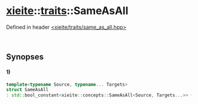 # [xieite](../../xieite.md)\:\:[traits](../../traits.md)\:\:SameAsAll
Defined in header [<xieite/traits/same_as_all.hpp>](../../../include/xieite/traits/same_as_all.hpp)

&nbsp;

## Synopses
#### 1)
```cpp
template<typename Source, typename... Targets>
struct SameAsAll
: std::bool_constant<xieite::concepts::SameAsAll<Source, Targets...>> {};
```
